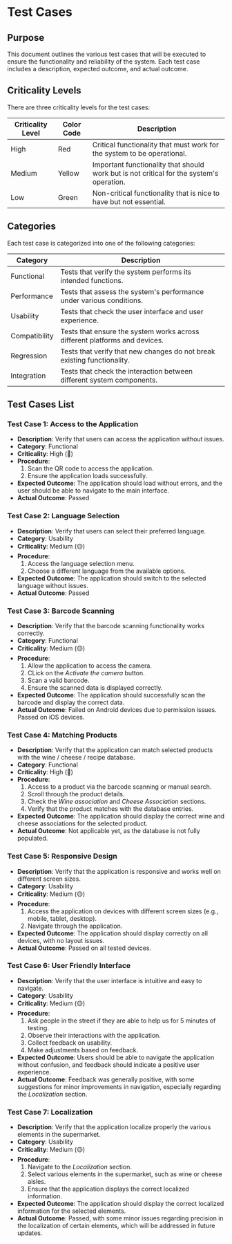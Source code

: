 # Test Cases

## Purpose

This document outlines the various test cases that will be executed to ensure the functionality and reliability of the system. Each test case includes a description, expected outcome, and actual outcome.

## Criticality Levels

There are three criticality levels for the test cases:

| Criticality Level | Color Code | Description                                                                              |
| ----------------- | ---------- | ---------------------------------------------------------------------------------------- |
| High              | Red        | Critical functionality that must work for the system to be operational.                  |
| Medium            | Yellow     | Important functionality that should work but is not critical for the system's operation. |
| Low               | Green      | Non-critical functionality that is nice to have but not essential.                       |

## Categories

Each test case is categorized into one of the following categories:

| Category      | Description                                                                |
| ------------- | -------------------------------------------------------------------------- |
| Functional    | Tests that verify the system performs its intended functions.              |
| Performance   | Tests that assess the system's performance under various conditions.       |
| Usability     | Tests that check the user interface and user experience.                   |
| Compatibility | Tests that ensure the system works across different platforms and devices. |
| Regression    | Tests that verify that new changes do not break existing functionality.    |
| Integration   | Tests that check the interaction between different system components.      |

## Test Cases List

### Test Case 1: Access to the Application

- **Description**: Verify that users can access the application without issues.
- **Category**: Functional
- **Criticality**: High (🔴)
- **Procedure**:
  1. Scan the QR code to access the application.
  2. Ensure the application loads successfully.
- **Expected Outcome**: The application should load without errors, and the user should be able to navigate to the main interface.
- **Actual Outcome**: Passed

### Test Case 2: Language Selection

- **Description**: Verify that users can select their preferred language.
- **Category**: Usability
- **Criticality**: Medium (🟡)
- **Procedure**:
  1. Access the language selection menu.
  2. Choose a different language from the available options.
- **Expected Outcome**: The application should switch to the selected language without issues.
- **Actual Outcome**: Passed

### Test Case 3: Barcode Scanning

- **Description**: Verify that the barcode scanning functionality works correctly.
- **Category**: Functional
- **Criticality**: Medium (🟡)
- **Procedure**:
  1. Allow the application to access the camera.
  2. CLick on the _Activate the camera_ button.
  3. Scan a valid barcode.
  4. Ensure the scanned data is displayed correctly.
- **Expected Outcome**: The application should successfully scan the barcode and display the correct data.
- **Actual Outcome**: Failed on Android devices due to permission issues. Passed on iOS devices.

### Test Case 4: Matching Products

- **Description**: Verify that the application can match selected products with the wine / cheese / recipe database.
- **Category**: Functional
- **Criticality**: High (🔴)
- **Procedure**:
  1. Access to a product via the barcode scanning or manual search.
  2. Scroll through the product details.
  3. Check the _Wine association_ and _Cheese Association_ sections.
  4. Verify that the product matches with the database entries.
- **Expected Outcome**: The application should display the correct wine and cheese associations for the selected product.
- **Actual Outcome**: Not applicable yet, as the database is not fully populated.

### Test Case 5: Responsive Design

- **Description**: Verify that the application is responsive and works well on different screen sizes.
- **Category**: Usability
- **Criticality**: Medium (🟡)
- **Procedure**:
  1. Access the application on devices with different screen sizes (e.g., mobile, tablet, desktop).
  2. Navigate through the application.
- **Expected Outcome**: The application should display correctly on all devices, with no layout issues.
- **Actual Outcome**: Passed on all tested devices.

### Test Case 6: User Friendly Interface

- **Description**: Verify that the user interface is intuitive and easy to navigate.
- **Category**: Usability
- **Criticality**: Medium (🟡)
- **Procedure**:
  1. Ask people in the street if they are able to help us for 5 minutes of testing.
  2. Observe their interactions with the application.
  3. Collect feedback on usability.
  4. Make adjustments based on feedback.
- **Expected Outcome**: Users should be able to navigate the application without confusion, and feedback should indicate a positive user experience.
- **Actual Outcome**: Feedback was generally positive, with some suggestions for minor improvements in navigation, especially regarding the _Localization_ section.

### Test Case 7: Localization

- **Description**: Verify that the application localize properly the various elements in the supermarket.
- **Category**: Usability
- **Criticality**: Medium (🟡)
- **Procedure**:
  1. Navigate to the _Localization_ section.
  2. Select various elements in the supermarket, such as wine or cheese aisles.
  3. Ensure that the application displays the correct localized information.
- **Expected Outcome**: The application should display the correct localized information for the selected elements.
- **Actual Outcome**: Passed, with some minor issues regarding precision in the localization of certain elements, which will be addressed in future updates.
